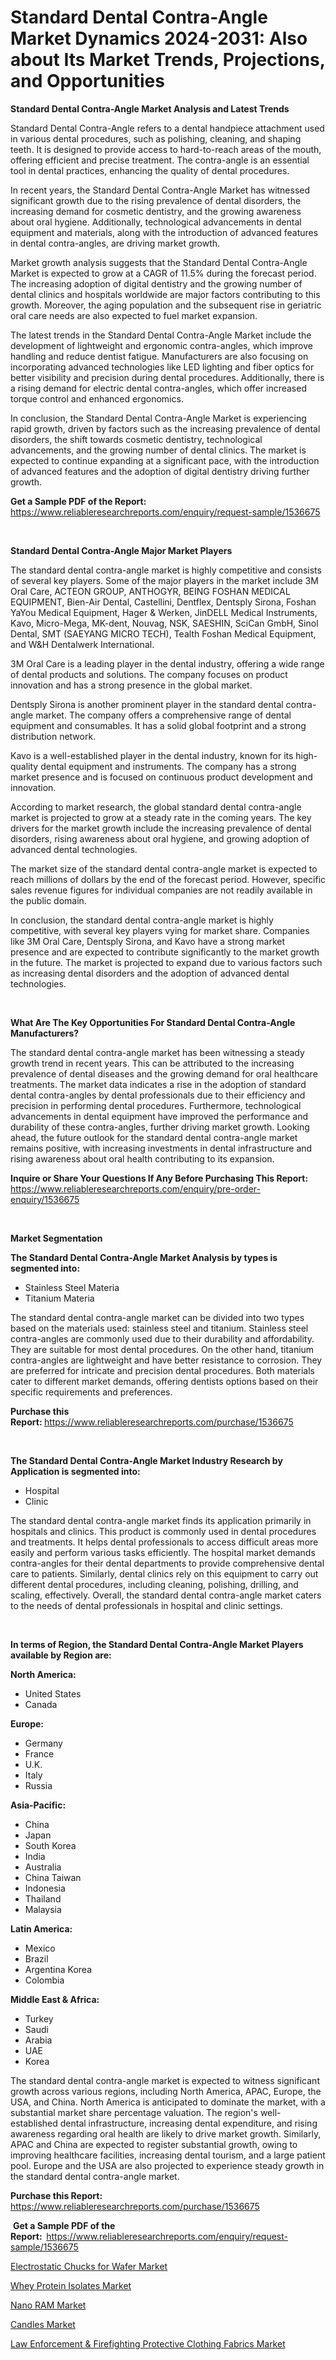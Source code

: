 <p><h1>Standard Dental Contra-Angle Market Dynamics 2024-2031: Also about Its Market Trends, Projections, and Opportunities</h1></p><p><strong>Standard Dental Contra-Angle Market Analysis and Latest Trends</strong></p>
<p><p>Standard Dental Contra-Angle refers to a dental handpiece attachment used in various dental procedures, such as polishing, cleaning, and shaping teeth. It is designed to provide access to hard-to-reach areas of the mouth, offering efficient and precise treatment. The contra-angle is an essential tool in dental practices, enhancing the quality of dental procedures.</p><p>In recent years, the Standard Dental Contra-Angle Market has witnessed significant growth due to the rising prevalence of dental disorders, the increasing demand for cosmetic dentistry, and the growing awareness about oral hygiene. Additionally, technological advancements in dental equipment and materials, along with the introduction of advanced features in dental contra-angles, are driving market growth.</p><p>Market growth analysis suggests that the Standard Dental Contra-Angle Market is expected to grow at a CAGR of 11.5% during the forecast period. The increasing adoption of digital dentistry and the growing number of dental clinics and hospitals worldwide are major factors contributing to this growth. Moreover, the aging population and the subsequent rise in geriatric oral care needs are also expected to fuel market expansion.</p><p>The latest trends in the Standard Dental Contra-Angle Market include the development of lightweight and ergonomic contra-angles, which improve handling and reduce dentist fatigue. Manufacturers are also focusing on incorporating advanced technologies like LED lighting and fiber optics for better visibility and precision during dental procedures. Additionally, there is a rising demand for electric dental contra-angles, which offer increased torque control and enhanced ergonomics.</p><p>In conclusion, the Standard Dental Contra-Angle Market is experiencing rapid growth, driven by factors such as the increasing prevalence of dental disorders, the shift towards cosmetic dentistry, technological advancements, and the growing number of dental clinics. The market is expected to continue expanding at a significant pace, with the introduction of advanced features and the adoption of digital dentistry driving further growth.</p></p>
<p><strong>Get a Sample PDF of the Report:&nbsp;</strong> <a href="https://www.reliableresearchreports.com/enquiry/request-sample/1536675">https://www.reliableresearchreports.com/enquiry/request-sample/1536675</a></p>
<p>&nbsp;</p>
<p><strong>Standard Dental Contra-Angle Major Market Players</strong></p>
<p><p>The standard dental contra-angle market is highly competitive and consists of several key players. Some of the major players in the market include 3M Oral Care, ACTEON GROUP, ANTHOGYR, BEING FOSHAN MEDICAL EQUIPMENT, Bien-Air Dental, Castellini, Dentflex, Dentsply Sirona, Foshan YaYou Medical Equipment, Hager & Werken, JinDELL Medical Instruments, Kavo, Micro-Mega, MK-dent, Nouvag, NSK, SAESHIN, SciCan GmbH, Sinol Dental, SMT (SAEYANG MICRO TECH), Tealth Foshan Medical Equipment, and W&H Dentalwerk International.</p><p>3M Oral Care is a leading player in the dental industry, offering a wide range of dental products and solutions. The company focuses on product innovation and has a strong presence in the global market.</p><p>Dentsply Sirona is another prominent player in the standard dental contra-angle market. The company offers a comprehensive range of dental equipment and consumables. It has a solid global footprint and a strong distribution network.</p><p>Kavo is a well-established player in the dental industry, known for its high-quality dental equipment and instruments. The company has a strong market presence and is focused on continuous product development and innovation.</p><p>According to market research, the global standard dental contra-angle market is projected to grow at a steady rate in the coming years. The key drivers for the market growth include the increasing prevalence of dental disorders, rising awareness about oral hygiene, and growing adoption of advanced dental technologies.</p><p>The market size of the standard dental contra-angle market is expected to reach millions of dollars by the end of the forecast period. However, specific sales revenue figures for individual companies are not readily available in the public domain.</p><p>In conclusion, the standard dental contra-angle market is highly competitive, with several key players vying for market share. Companies like 3M Oral Care, Dentsply Sirona, and Kavo have a strong market presence and are expected to contribute significantly to the market growth in the future. The market is projected to expand due to various factors such as increasing dental disorders and the adoption of advanced dental technologies.</p></p>
<p>&nbsp;</p>
<p><strong>What Are The Key Opportunities For Standard Dental Contra-Angle Manufacturers?</strong></p>
<p><p>The standard dental contra-angle market has been witnessing a steady growth trend in recent years. This can be attributed to the increasing prevalence of dental diseases and the growing demand for oral healthcare treatments. The market data indicates a rise in the adoption of standard dental contra-angles by dental professionals due to their efficiency and precision in performing dental procedures. Furthermore, technological advancements in dental equipment have improved the performance and durability of these contra-angles, further driving market growth. Looking ahead, the future outlook for the standard dental contra-angle market remains positive, with increasing investments in dental infrastructure and rising awareness about oral health contributing to its expansion.</p></p>
<p><strong>Inquire or Share Your Questions If Any Before Purchasing This Report:</strong> <a href="https://www.reliableresearchreports.com/enquiry/pre-order-enquiry/1536675">https://www.reliableresearchreports.com/enquiry/pre-order-enquiry/1536675</a></p>
<p>&nbsp;</p>
<p><strong>Market Segmentation</strong></p>
<p><strong>The Standard Dental Contra-Angle Market Analysis by types is segmented into:</strong></p>
<p><ul><li>Stainless Steel Materia</li><li>Titanium Materia</li></ul></p>
<p><p>The standard dental contra-angle market can be divided into two types based on the materials used: stainless steel and titanium. Stainless steel contra-angles are commonly used due to their durability and affordability. They are suitable for most dental procedures. On the other hand, titanium contra-angles are lightweight and have better resistance to corrosion. They are preferred for intricate and precision dental procedures. Both materials cater to different market demands, offering dentists options based on their specific requirements and preferences.</p></p>
<p><strong>Purchase this Report:&nbsp;</strong><a href="https://www.reliableresearchreports.com/purchase/1536675">https://www.reliableresearchreports.com/purchase/1536675</a></p>
<p>&nbsp;</p>
<p><strong>The Standard Dental Contra-Angle Market Industry Research by Application is segmented into:</strong></p>
<p><ul><li>Hospital</li><li>Clinic</li></ul></p>
<p><p>The standard dental contra-angle market finds its application primarily in hospitals and clinics. This product is commonly used in dental procedures and treatments. It helps dental professionals to access difficult areas more easily and perform various tasks efficiently. The hospital market demands contra-angles for their dental departments to provide comprehensive dental care to patients. Similarly, dental clinics rely on this equipment to carry out different dental procedures, including cleaning, polishing, drilling, and scaling, effectively. Overall, the standard dental contra-angle market caters to the needs of dental professionals in hospital and clinic settings.</p></p>
<p>&nbsp;</p>
<p><strong>In terms of Region, the Standard Dental Contra-Angle Market Players available by Region are:</strong></p>
<p>
    <p> <strong> North America: </strong>
        <ul>
            <li>United States</li>
            <li>Canada</li>
        </ul>
        </p> 
    <p> <strong> Europe: </strong>
        <ul>
            <li>Germany</li>
            <li>France</li>
            <li>U.K.</li>
            <li>Italy</li>
            <li>Russia</li>
        </ul>
        </p> 
    <p> <strong> Asia-Pacific: </strong>
        <ul>
            <li>China</li>
            <li>Japan</li>
            <li>South Korea</li>
            <li>India</li>
            <li>Australia</li>
            <li>China Taiwan</li>
            <li>Indonesia</li>
            <li>Thailand</li>
            <li>Malaysia</li>
        </ul>
        </p> 
    <p> <strong> Latin America: </strong>
        <ul>
            <li>Mexico</li>
            <li>Brazil</li>
            <li>Argentina Korea</li>
            <li>Colombia</li>
        </ul>
        </p> 
    <p> <strong> Middle East & Africa: </strong>
        <ul>
            <li>Turkey</li>
            <li>Saudi</li>
            <li>Arabia</li>
            <li>UAE</li>
            <li>Korea</li>
        </ul>
    </p>
    </p>
<p><p>The standard dental contra-angle market is expected to witness significant growth across various regions, including North America, APAC, Europe, the USA, and China. North America is anticipated to dominate the market, with a substantial market share percentage valuation. The region's well-established dental infrastructure, increasing dental expenditure, and rising awareness regarding oral health are likely to drive market growth. Similarly, APAC and China are expected to register substantial growth, owing to improving healthcare facilities, increasing dental tourism, and a large patient pool. Europe and the USA are also projected to experience steady growth in the standard dental contra-angle market.</p></p>
<p><strong>Purchase this Report: </strong><a href="https://www.reliableresearchreports.com/purchase/1536675">https://www.reliableresearchreports.com/purchase/1536675</a></p>
<p>&nbsp;<strong>Get a Sample PDF of the Report:&nbsp;&nbsp;</strong><a href="https://www.reliableresearchreports.com/enquiry/request-sample/1536675">https://www.reliableresearchreports.com/enquiry/request-sample/1536675</a></p>
<p><strong></strong></p>
<p><p><a href="https://www.linkedin.com/pulse/electrostatic-chucks-wafer-market-size-share-global-analysis-iu89e?trackingId=C5Fnx%2FKnT6ao%2BrLE2VeS7A%3D%3D">Electrostatic Chucks for Wafer Market</a></p><p><a href="https://www.linkedin.com/pulse/whey-protein-isolates-market-size-trends-growth-outlook-gjzue?trackingId=ERRcHvkSSuKt7jKRmjD9pQ%3D%3D">Whey Protein Isolates Market</a></p><p><a href="https://www.linkedin.com/pulse/nano-ram-market-dynamics-2024-2031-also-its-trends-projections-wke3e?trackingId=dWS3%2Fib%2FTMG5ZUNN6cOT%2BQ%3D%3D">Nano RAM Market</a></p><p><a href="https://www.linkedin.com/pulse/candles-market-size-growth-segmentation-regional-country-gytie?trackingId=40ou1YCTTKWxPqvJ8D5XRw%3D%3D">Candles Market</a></p><p><a href="https://www.linkedin.com/pulse/global-law-enforcement-amp-firefighting-protective-clothing-f02xe?trackingId=sT9zFkb4ReqgBt06HQexvw%3D%3D">Law Enforcement & Firefighting Protective Clothing Fabrics Market</a></p></p>